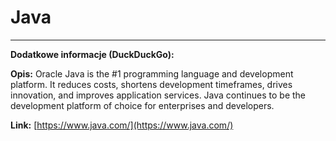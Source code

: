 # Java

---

**Dodatkowe informacje (DuckDuckGo):**

**Opis:** Oracle Java is the #1 programming language and development platform. It reduces costs, shortens development timeframes, drives innovation, and improves application services. Java continues to be the development platform of choice for enterprises and developers.

**Link:** [https://www.java.com/](https://www.java.com/)


